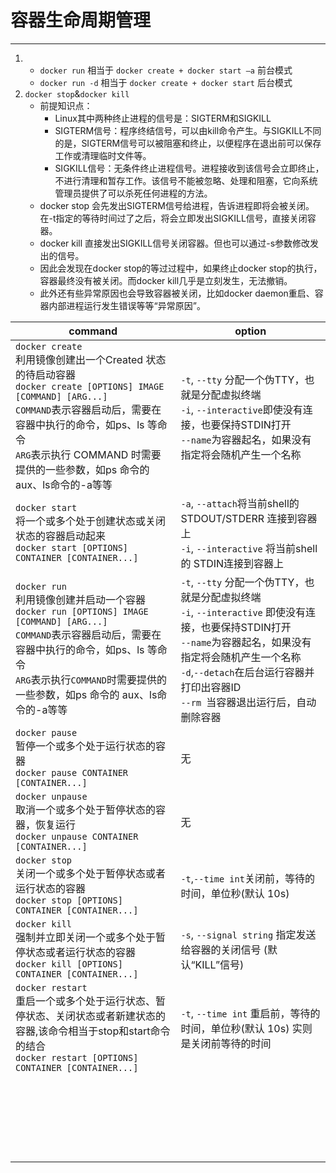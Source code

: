 # 容器生命周期管理
---
1.  - `docker run` 相当于 `docker create + docker start –a` 前台模式
    - `docker run -d` 相当于 `docker create + docker start`       后台模式
2. `docker stop`&`docker kill`
    - 前提知识点：
        - Linux其中两种终止进程的信号是：SIGTERM和SIGKILL
        - SIGTERM信号：程序终结信号，可以由kill命令产生。与SIGKILL不同的是，SIGTERM信号可以被阻塞和终止，以便程序在退出前可以保存工作或清理临时文件等。
        - SIGKILL信号：无条件终止进程信号。进程接收到该信号会立即终止，不进行清理和暂存工作。该信号不能被忽略、处理和阻塞，它向系统管理员提供了可以杀死任何进程的方法。
    - docker stop 会先发出SIGTERM信号给进程，告诉进程即将会被关闭。在-t指定的等待时间过了之后，将会立即发出SIGKILL信号，直接关闭容器。
    - docker kill 直接发出SIGKILL信号关闭容器。但也可以通过-s参数修改发出的信号。
    - 因此会发现在docker stop的等过过程中，如果终止docker stop的执行，容器最终没有被关闭。而docker kill几乎是立刻发生，无法撤销。
    - 此外还有些异常原因也会导致容器被关闭，比如docker daemon重启、容器内部进程运行发生错误等等“异常原因”。


|command|option|
|-|-|
|`docker create`<br>利用镜像创建出一个Created 状态的待启动容器<br>`docker create [OPTIONS] IMAGE [COMMAND] [ARG...]`<br>`COMMAND`表示容器启动后，需要在容器中执行的命令，如ps、ls 等命令<br>`ARG`表示执行 COMMAND 时需要提供的一些参数，如ps 命令的 aux、ls命令的-a等等|`-t`, `--tty` 分配一个伪TTY，也就是分配虚拟终端<br>`-i`, `--interactive`即使没有连接，也要保持STDIN打开<br>`--name`为容器起名，如果没有指定将会随机产生一个名称|
|`docker start`<br>将一个或多个处于创建状态或关闭状态的容器启动起来<br>`docker start [OPTIONS] CONTAINER [CONTAINER...]`|`-a`, `--attach`将当前shell的 STDOUT/STDERR 连接到容器上<br>`-i`, `--interactive`	将当前shell的 STDIN连接到容器上|
|`docker run`<br>利用镜像创建并启动一个容器<br>`docker run [OPTIONS] IMAGE [COMMAND] [ARG...]`<br>`COMMAND`表示容器启动后，需要在容器中执行的命令，如ps、ls 等命令<br>`ARG`表示执行`COMMAND`时需要提供的一些参数，如ps 命令的 aux、ls命令的-a等等|`-t`, `--tty`           		分配一个伪TTY，也就是分配虚拟终端<br>`-i`, `--interactive` 即使没有连接，也要保持STDIN打开<br>`--name`为容器起名，如果没有指定将会随机产生一个名称<br>`-d`,`--detach`在后台运行容器并打印出容器ID<br>`--rm	`当容器退出运行后，自动删除容器|
|`docker pause`<br>暂停一个或多个处于运行状态的容器<br>`docker pause CONTAINER [CONTAINER...]`|无|
|`docker unpause`<br>取消一个或多个处于暂停状态的容器，恢复运行<br>`docker unpause CONTAINER [CONTAINER...]`|无|
|`docker stop`<br>关闭一个或多个处于暂停状态或者运行状态的容器<br>`docker stop [OPTIONS] CONTAINER [CONTAINER...]`|`-t`,` --time int `关闭前，等待的时间，单位秒(默认 10s)<br>|
|`docker kill`<br>强制并立即关闭一个或多个处于暂停状态或者运行状态的容器<br>`docker kill [OPTIONS] CONTAINER [CONTAINER...]`|`-s`, `--signal string` 指定发送给容器的关闭信号 (默认“KILL”信号)|
|`docker restart`<br>重启一个或多个处于运行状态、暂停状态、关闭状态或者新建状态的容器,该命令相当于stop和start命令的结合<br>`docker restart [OPTIONS] CONTAINER [CONTAINER...]`|`-t`, `--time int` 重启前，等待的时间，单位秒(默认 10s) 实则是关闭前等待的时间<br>|
|<br><br>|<br>|
|<br><br>|<br>|
|<br><br>|<br>|